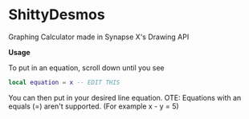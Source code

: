 # ShittyDesmos
Graphing Calculator made in Synapse X's Drawing API

**Usage**

To put in an equation, scroll down until you see
```lua
local equation = x -- EDIT THIS
```
You can then put in your desired line equation. 
OTE: Equations with an equals (=) aren't supported. (For example x - y = 5)
